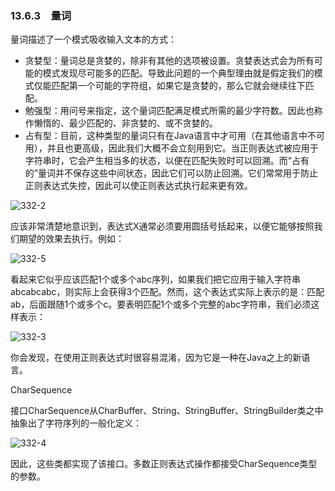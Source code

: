 ### 13.6.3　量词

量词描述了一个模式吸收输入文本的方式：

- 贪婪型：量词总是贪婪的，除非有其他的选项被设置。贪婪表达式会为所有可能的模式发现尽可能多的匹配。导致此问题的一个典型理由就是假定我们的模式仅能匹配第一个可能的字符组，如果它是贪婪的，那么它就会继续往下匹配。
- 勉强型：用问号来指定，这个量词匹配满足模式所需的最少字符数。因此也称作懒惰的、最少匹配的、非贪婪的、或不贪婪的。
- 占有型：目前，这种类型的量词只有在Java语言中才可用（在其他语言中不可用），并且也更高级，因此我们大概不会立刻用到它。当正则表达式被应用于字符串时，它会产生相当多的状态，以便在匹配失败时可以回溯。而“占有的”量词并不保存这些中间状态，因此它们可以防止回溯。它们常常用于防止正则表达式失控，因此可以使正则表达式执行起来更有效。

![332-2](../Images/image03085.jpeg)

应该非常清楚地意识到，表达式X通常必须要用圆括号括起来，以便它能够按照我们期望的效果去执行。例如：

![332-5](../Images/image03086.jpeg)

看起来它似乎应该匹配1个或多个abc序列，如果我们把它应用于输入字符串abcabcabc，则实际上会获得3个匹配。然而，这个表达式实际上表示的是：匹配ab，后面跟随1个或多个c。要表明匹配1个或多个完整的abc字符串，我们必须这样表示：

![332-3](../Images/image03087.jpeg)

你会发现，在使用正则表达式时很容易混淆，因为它是一种在Java之上的新语言。

CharSequence

接口CharSequence从CharBuffer、String、StringBuffer、StringBuilder类之中抽象出了字符序列的一般化定义：

![332-4](../Images/image03088.jpeg)

因此，这些类都实现了该接口。多数正则表达式操作都接受CharSequence类型的参数。